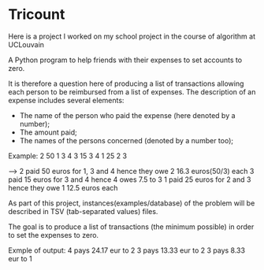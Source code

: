 # Tricount
Here is a project I worked on my school project in the course of algorithm at UCLouvain

A Python program to help friends with their expenses to set accounts to zero.

It is therefore a question here of producing a list of transactions allowing each person to be reimbursed from a list of expenses.
The description of an expense includes several elements:
- The name of the person who paid the expense (here denoted by a number);
- The amount paid;
- The names of the persons concerned (denoted by a number too);

Example:
2	50	1	3	4
3	15	3	4
1	25	2	3

--> 2 paid 50 euros for 1, 3 and 4 hence they owe 2 16.3 euros(50/3) each
    3 paid 15 euros for 3 and 4 hence 4 owes 7.5 to 3
    1 paid 25 euros for 2 and 3 hence they owe 1 12.5 euros each

As part of this project, instances(examples/database) of the problem will be described in TSV (tab-separated values) files.

The goal is to produce a list of transactions (the minimum possible) in order to set the expenses to zero.

Exmple of output:
4 pays 24.17 eur to 2
3 pays 13.33 eur to 2
3 pays 8.33 eur to 1
